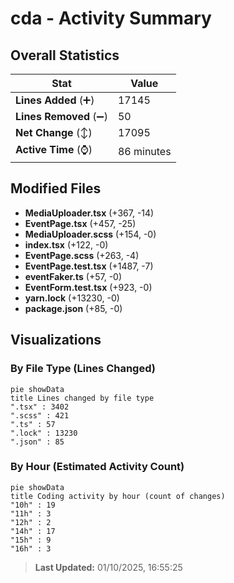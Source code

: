 # cda - Activity Summary 

## Overall Statistics

| Stat                   | Value                                                             |
| ---------------------- | ----------------------------------------------------------------- |
| **Lines Added** (➕)   | 17145                                          |
| **Lines Removed** (➖) | 50                                        |
| **Net Change** (↕)    | 17095                |
| **Active Time** (⌚)   | 86 minutes |


## Modified Files
- **MediaUploader.tsx** (+367, -14)
- **EventPage.tsx** (+457, -25)
- **MediaUploader.scss** (+154, -0)
- **index.tsx** (+122, -0)
- **EventPage.scss** (+263, -4)
- **EventPage.test.tsx** (+1487, -7)
- **eventFaker.ts** (+57, -0)
- **EventForm.test.tsx** (+923, -0)
- **yarn.lock** (+13230, -0)
- **package.json** (+85, -0)

## Visualizations

### By File Type (Lines Changed)

```mermaid
pie showData
title Lines changed by file type
".tsx" : 3402
".scss" : 421
".ts" : 57
".lock" : 13230
".json" : 85
```

### By Hour (Estimated Activity Count)

```mermaid
pie showData
title Coding activity by hour (count of changes)
"10h" : 19
"11h" : 3
"12h" : 2
"14h" : 17
"15h" : 9
"16h" : 3
```


> **Last Updated:** 01/10/2025, 16:55:25